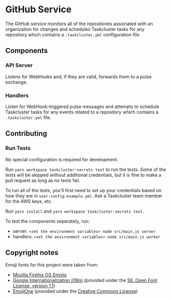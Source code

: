 # GitHub Service

The GitHub service monitors all of the repositories associated with an organization for changes and schedules Taskcluster tasks for any repository which contains a `.taskcluster.yml` configuration file.

## Components

### API Server
Listens for WebHooks and, if they are valid, forwards them to a pulse exchange.

### Handlers
Listen for WebHook-triggered pulse messages and attempts to schedule Taskcluster tasks for any events related to a repository which contains a `.taskcluster.yml` file.

## Contributing

### Run Tests
No special configuration is required for development.

Run `yarn workspace taskcluster-secrets test` to run the tests. Some of the tests will be skipped without additional credentials, but it is fine to make a pull request as long as no tests fail.

To run all of the tests, you'll first need to set up your credentials based on how they are in `user-config-example.yml`. Ask a Taskcluster team member for the AWS keys, etc.

Run `yarn install` and `yarn workspace taskcluster-secrets test`.

To test the components separately, run:
- server: `<set the environment variables> node src/main.js server`
- handlers: `<set the environment variables> node src/main.js worker`

## Copyright notes

Emoji fonts for this project were taken from:
- [Mozilla Firefox OS Emojis](https://github.com/mozilla/fxemoji)
- [Google Internationalization (i18n)](https://github.com/googlei18n/noto-emoji) (provided under the [SIL Open Font License, version 1.1](https://github.com/googlei18n/noto-emoji/blob/master/fonts/LICENSE))
- [EmojiOne](http://emojione.com/) (provided under the [Creative Commons License](http://emojione.com/licensing/))
